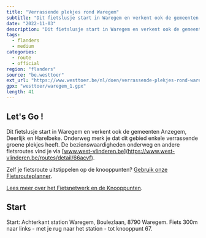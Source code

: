 ```yaml
---
title: "Verrassende plekjes rond Waregem"
subtitle: "Dit fietslusje start in Waregem en verkent ook de gemeenten Anzegem, Deerlijk en Harelbeke"
date: "2022-11-03"
description: "Dit fietslusje start in Waregem en verkent ook de gemeenten Anzegem, Deerlijk en Harelbeke" 
tags:
  - flanders
  - medium
categories: 
  - route
  - official
region: "flanders"
source: "be.westtoer"
ext_url: "https://www.westtoer.be/nl/doen/verrassende-plekjes-rond-waregem"
gpx: "westtoer/waregem_1.gpx"
length: 41
---
```


## Let's Go !

Dit fietslusje start in Waregem en verkent ook de gemeenten Anzegem, Deerlijk en Harelbeke. Onderweg merk je dat dit gebied enkele verrassende groene plekjes heeft. De bezienswaardigheden onderweg en andere fietsroutes vind je via [www.west-vlinderen.be](https://www.west-vlinderen.be/routes/detail/66acvf).

Zelf je fietsroute uitstippelen op de knooppunten? [Gebruik onze Fietsrouteplanner](http://www.westtoer.be/nl/fietsrouteplanner).

[Lees meer over het Fietsnetwerk en de Knooppunten](http://www.westtoer.be/nl/inspiratie/fietsnetwerk).

## Start 

Start: Achterkant station Waregem, Boulezlaan, 8790 Waregem. Fiets 300m naar links - met je rug naar het station - tot knooppunt 67. 


